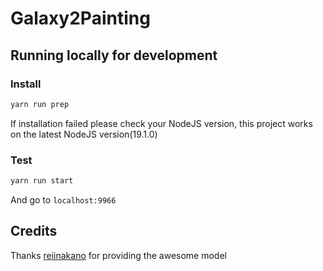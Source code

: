 # Galaxy2Painting

## Running locally for development

### Install

```bash
yarn run prep
```

If installation failed please check your NodeJS version, this project works on the latest NodeJS version(19.1.0)

### Test

```bash
yarn run start
```

And go to `localhost:9966`

## Credits

Thanks [reiinakano](https://github.com/reiinakano/fast-style-transfer-deeplearnjs) for providing the awesome model